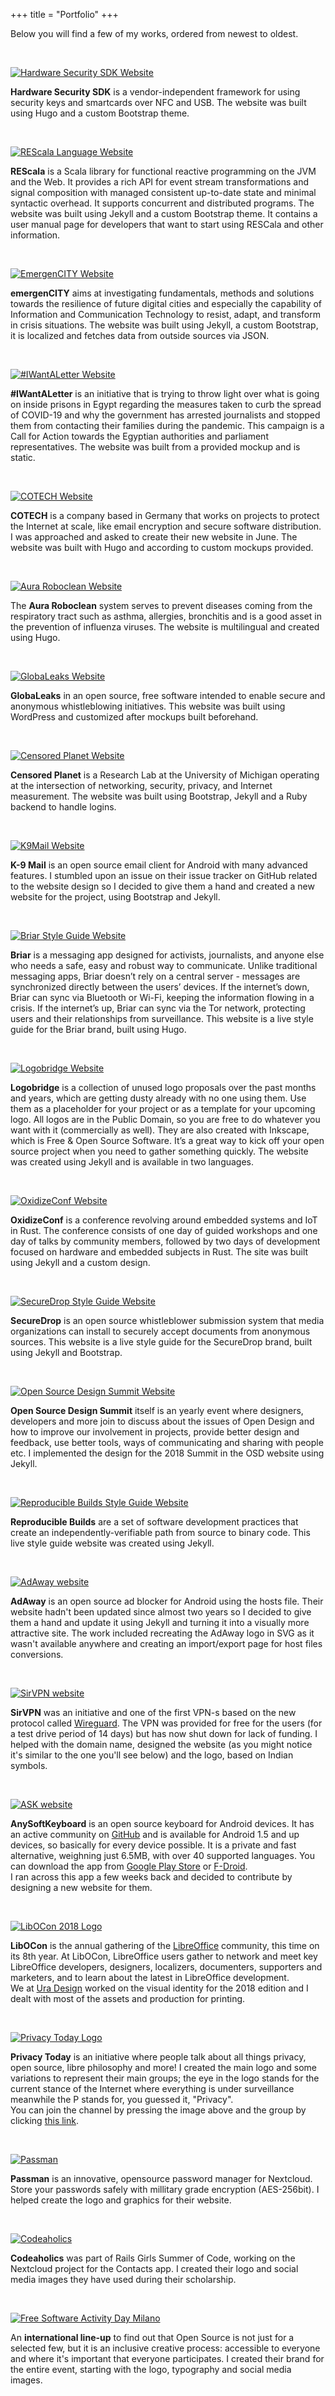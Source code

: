 +++
title = "Portfolio"
+++

Below you will find a few of my works, ordered from newest to oldest.

<br>

[![Hardware Security SDK Website](/img/portfolio/hwsdk.jpg)](https://hwsecurity.dev/)

**Hardware Security SDK** is a vendor-independent framework for using security keys and smartcards over NFC and USB. The website was built using Hugo and a custom Bootstrap theme.

<br>

[![REScala Language Website](/img/portfolio/rescala.jpg)](https://www.rescala-lang.com/)

**REScala** is a Scala library for functional reactive programming on the JVM and the Web. It provides a rich API for event stream transformations and signal composition with managed consistent up-to-date state and minimal syntactic overhead. It supports concurrent and distributed programs. The website was built using Jekyll and a custom Bootstrap theme. It contains a user manual page for developers that want to start using RESCala and other information.

<br>

[![EmergenCITY Website](/img/portfolio/emergencity.jpg)](https://emergencity.de)

**emergenCITY** aims at investigating fundamentals, methods and solutions towards the resilience of future digital cities and especially the capability of Information and Communication Technology to resist, adapt, and transform in crisis situations. The website was built using Jekyll, a custom Bootstrap, it is localized and fetches data from outside sources via JSON.

<br>

[![#IWantALetter Website](/img/portfolio/iwantaletter.jpg)](https://iwantaletter.org)

**#IWantALetter** is an initiative that is trying to throw light over what is going on inside prisons in Egypt regarding the measures taken to curb the spread of COVID-19 and why the government has arrested journalists and stopped them from contacting their families during the pandemic. This campaign is a Call for Action towards the Egyptian authorities and parliament representatives. The website was built from a provided mockup and is static.

<br>

[![COTECH Website](/img/portfolio/cotech.jpg)](https://cotech.de/en)

**COTECH** is a company based in Germany that works on projects to protect the Internet at scale, like email encryption and secure software distribution. I was approached and asked to create their new website in June. The website was built with Hugo and according to custom mockups provided.

<br>

[![Aura Roboclean Website](/img/portfolio/aura.jpg)](https://aura.al)

The **Aura Roboclean** system serves to prevent diseases coming from the respiratory tract such as asthma, allergies, bronchitis and is a good asset in the prevention of influenza viruses. The website is multilingual and created using Hugo.

<br>

[![GlobaLeaks Website](/img/portfolio/globaleaks.jpg)](https://globaleaks.org)

**GlobaLeaks** in an open source, free software intended to enable secure and anonymous whistleblowing initiatives. This website was built using WordPress and customized after mockups built beforehand.

<br>

[![Censored Planet Website](/img/portfolio/censoredplanet.jpg)](https://censoredplanet.org)

**Censored Planet** is a Research Lab at the University of Michigan operating at the intersection of networking, security, privacy, and Internet measurement. The website was built using Bootstrap, Jekyll and a Ruby backend to handle logins.

<br>

[![K9Mail Website](/img/portfolio/k9mail.jpg)](https://k9mail.app)

**K-9 Mail** is an open source email client for Android with many advanced features. I stumbled upon an issue on their issue tracker on GitHub related to the website design so I decided to give them a hand and created a new website for the project, using Bootstrap and Jekyll.

<br>

[![Briar Style Guide Website](/img/portfolio/briar-styleguide.jpg)](https://briar-styleguide.netlify.app)

**Briar** is a messaging app designed for activists, journalists, and anyone else who needs a safe, easy and robust way to communicate. Unlike traditional messaging apps, Briar doesn’t rely on a central server - messages are synchronized directly between the users’ devices. If the internet’s down, Briar can sync via Bluetooth or Wi-Fi, keeping the information flowing in a crisis. If the internet’s up, Briar can sync via the Tor network, protecting users and their relationships from surveillance.
This website is a live style guide for the Briar brand, built using Hugo.

<br>

[![Logobridge Website](/img/portfolio/logobridge.jpg)](https://logobridge.co)

**Logobridge** is a collection of unused logo proposals over the past months and years, which are getting dusty already with no one using them. Use them as a placeholder for your project or as a template for your upcoming logo. All logos are in the Public Domain, so you are free to do whatever you want with it (commercially as well). They are also created with Inkscape, which is Free & Open Source Software. It’s a great way to kick off your open source project when you need to gather something quickly. The website was created using Jekyll and is available in two languages.

<br>

[![OxidizeConf Website](/img/portfolio/oxidize-conf.jpg)](https://oxidizeconf.com)

**OxidizeConf** is a conference revolving around embedded systems and IoT in Rust. The conference consists of one day of guided workshops and one day of talks by community members, followed by two days of development focused on hardware and embedded subjects in Rust. The site was built using Jekyll and a custom design.

<br>

[![SecureDrop Style Guide Website](/img/portfolio/securedrop-styleguide.jpg)](https://freedomofpress.github.io/securedrop-styleguide/)

**SecureDrop** is an open source whistleblower submission system that media organizations can install to securely accept documents from anonymous sources. This website is a live style guide for the SecureDrop brand, built using Jekyll and Bootstrap.

<br>

[![Open Source Design Summit Website](/img/portfolio/osd-summit.jpg)](https://opensourcedesign.net/summit/)

**Open Source Design Summit** itself is an yearly event where designers, developers and more join to discuss about the issues of Open Design and how to improve our involvement in projects, provide better design and feedback, use better tools, ways of communicating and sharing with people etc. I implemented the design for the 2018 Summit in the OSD website using Jekyll.

<br>

[![Reproducible Builds Style Guide Website](/img/portfolio/reproducible-builds.jpg)](https://reproducible-builds.org/style/)

**Reproducible Builds** are a set of software development practices that create an independently-verifiable path from source to binary code. This live style guide website was created using Jekyll.

<br>
   
[![AdAway website](/img/portfolio/adaway.jpg)](https://adaway.org)

**AdAway** is an open source ad blocker for Android using the hosts file. Their website hadn't been updated since almost two years so I decided to give them a hand and update it using Jekyll and turning it into a visually more attractive site. The work included recreating the AdAway logo in SVG as it wasn't available anywhere and creating an import/export page for host files conversions.

<br>

[![SirVPN website](/img/portfolio/sirvpn.png)](https://sirvpn.me)

**SirVPN** was an initiative and one of the first VPN-s based on the new protocol called [Wireguard](https://www.wireguard.com/). The VPN was provided for free for the users (for a test drive period of 14 days) but has now shut down for lack of funding. I helped with the domain name, designed the website (as you might notice it's similar to the one you'll see below) and the logo, based on Indian symbols.

<br>

[![ASK website](/img/portfolio/ask-website.png)](https://anysoftkeyboard.github.io)

**AnySoftKeyboard** is an open source keyboard for Android devices. It has an active community on [GitHub](https://github.com/AnySoftKeyboard/AnySoftKeyboard) and is available for Android 1.5 and up devices, so basically for every device possible. It is a private and fast alternative, weighning just 6.5MB, with over 40 supported languages. You can download the app from [Google Play Store](https://play.google.com/store/apps/details?id=com.menny.android.anysoftkeyboard) or [F-Droid](https://f-droid.org/repository/browse/?fdid=com.menny.android.anysoftkeyboard).  
I ran across this app a few weeks back and decided to contribute by designing a new website for them.

<br>

[![LibOCon 2018 Logo](/img/portfolio/libocon.png)](https://libocon.org/2018)

**LibOCon** is the annual gathering of the [LibreOffice](https://libreoffice.org) community, this time on its 8th year. At LibOCon, LibreOffice users gather to network and meet key LibreOffice developers, designers, localizers, documenters, supporters and marketers, and to learn about the latest in LibreOffice development.  
We at [Ura Design](https://ura.design) worked on the visual identity for the 2018 edition and I dealt with most of the assets and production for printing.

<br>

[![Privacy Today Logo](/img/portfolio/privacy-today.png)](https://t.me/privacytoday)

**Privacy Today** is an initiative where people talk about all things privacy, open source, libre philosophy and more! I created the main logo and some variations to represent their main groups; the eye in the logo stands for the current stance of the Internet where everything is under surveillance meanwhile the P stands for, you guessed it, "Privacy".  
You can join the channel by pressing the image above and the group by clicking [this link](https://t.me/privacytoday).

<br>

[![Passman](/img/portfolio/passman.jpg)](https://passman.cc)

**Passman** is an innovative, opensource password manager for Nextcloud. Store your passwords safely with millitary grade encryption (AES-256bit). I helped create the logo and graphics for their website.

<br>

[![Codeaholics](/img/portfolio/codeaholics.jpg)](https://twitter.com/codeaholics_AL)

**Codeaholics** was part of Rails Girls Summer of Code, working on the Nextcloud project for the Contacts app. I created their logo and social media images they have used during their scholarship.

<br>

[![Free Software Activity Day Milano](/img/portfolio/fsadmilano.jpg)](https://activitydaymilano2017.wikitolearn.events/)

An **international line-up** to find out that Open Source is not just for a selected few, but it is an inclusive creative process: accessible to everyone and where it's important that everyone participates. I created their brand for the entire event, starting with the logo, typography and social media images.
